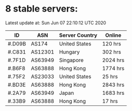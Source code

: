# 8 stable servers:

Latest update at: Sun Jun 07 22:10:12 UTC 2020

| ID | ASN | Server Country | Online |
| -- | --- | -------------- | ------ |
| #.D09B | AS174 | United States | 120 hrs |
| #.C831 | AS12301 | Hungary | 302 hrs |
| #.7F1D | AS63949 | Singapore | 2024 hrs |
| #.B6F8 | AS63888 | Hong Kong | 1774 hrs |
| #.75F2 | AS23033 | United States | 25 hrs |
| #.BD3E | AS63888 | Hong Kong | 2843 hrs |
| #.2A79 | AS63949 | Japan | 1683 hrs |
| #.33B9 | AS63888 | Hong Kong | 17 hrs |

